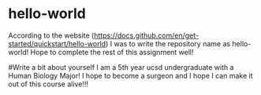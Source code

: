 # hello-world
According to the website (https://docs.github.com/en/get-started/quickstart/hello-world) I was to write the repository name as hello-world! Hope to complete the rest of this assignment well!

#Write a bit about yourself
I am a 5th year ucsd undergraduate with a Human Biology Major! I hope to become a surgeon and I hope I can make it out of this course alive!!!
